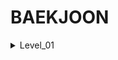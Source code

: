 # BAEKJOON

<details markdown="1">
<summary>Level_01</summary>
1.[hasdjhgdas](https://github.com/OhHaneol/BAEKJOON/blob/master/code/1002.java)
</details>

